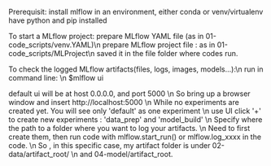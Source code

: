 Prerequisit: install mlflow in an environment, either conda or venv/virtualenv
             have python and pip installed  

To start a MLflow project:
prepare MLflow YAML file (as in 01-code_scripts/venv.YAML)\n
prepare MLflow project file : as in 01-code_scripts/MLProject\n
saved it in the file folder where codes run.

To check the logged MLflow artifacts(files, logs, images, models...):\n
run in command line: \n
$mlflow ui

default ui will be at host 0.0.0.0, and port 5000 \n
So bring up a browser window and insert http://localhost:5000 \n
While no experiments are created yet. You will see only 'default' as one experiment \n
use UI click '+' to create new experiments : 'data_prep' and 'model_build' \n
Specify where the path to a folder where you want to log your artifacts. \n
Need to first create them, then run code with mlflow.start_run() or mlflow.log_xxxx in the code. \n
So , in this specific case, my artifact folder is under 02-data/artifact_root/ \n
and 04-model/artifact_root.




